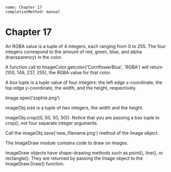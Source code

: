 ```ngMeta
name: Chapter 17
completionMethod: manual
```
# Chapter 17
An RGBA value is a tuple of 4 integers, each ranging from 0 to 255. The four integers correspond to the amount of red, green, blue, and alpha (transparency) in the color.

A function call to ImageColor.getcolor('CornflowerBlue', 'RGBA') will return (100, 149, 237, 255), the RGBA value for that color.

A box tuple is a tuple value of four integers: the left edge x-coordinate, the top edge y-coordinate, the width, and the height, respectively.

Image.open('zophie.png')

imageObj.size is a tuple of two integers, the width and the height.

imageObj.crop((0, 50, 50, 50)). Notice that you are passing a box tuple to crop(), not four separate integer arguments.

Call the imageObj.save('new_filename.png') method of the Image object.

The ImageDraw module contains code to draw on images.

ImageDraw objects have shape-drawing methods such as point(), line(), or rectangle(). They are returned by passing the Image object to the ImageDraw.Draw() function.